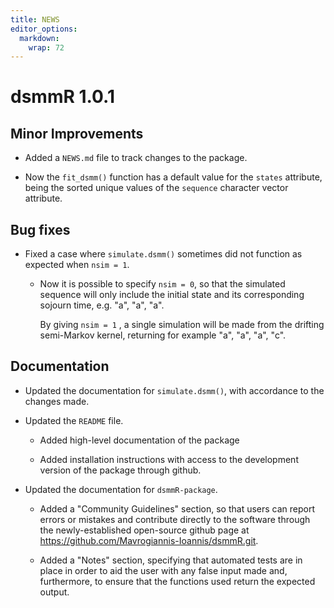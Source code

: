 ```yaml
---
title: NEWS
editor_options: 
  markdown: 
    wrap: 72
---
```


# dsmmR 1.0.1

## Minor Improvements

-   Added a `NEWS.md` file to track changes to the package.

-   Now the `fit_dsmm()` function has a default value for the `states` attribute,
    being the sorted unique values of the `sequence` character vector attribute.
    

## Bug fixes

-   Fixed a case where `simulate.dsmm()` sometimes did not function as expected
    when `nsim = 1`.
    -   Now it is possible to specify `nsim = 0`, so that the simulated
        sequence will only include the initial state and its
        corresponding sojourn time, e.g. "a", "a", "a".
        
        By giving `nsim = 1` , a single simulation will be made from the
        drifting semi-Markov kernel, returning for example "a", "a",
        "a", "c".

## Documentation

-   Updated the documentation for `simulate.dsmm()`, with accordance to
    the changes made.

-   Updated the `README` file.

    -   Added high-level documentation of the package 
    
    -   Added installation instructions with access to
        the development version of the package through github.

-   Updated the documentation for `dsmmR-package`.

    -   Added a "Community Guidelines" section, so that users can report
        errors or mistakes and contribute directly to the software
        through the newly-established open-source github page at
        <https://github.com/Mavrogiannis-Ioannis/dsmmR.git>.

    -   Added a "Notes" section, specifying that automated tests are in
        place in order to aid the user with any false input made and,
        furthermore, to ensure that the functions used return the
        expected output.
